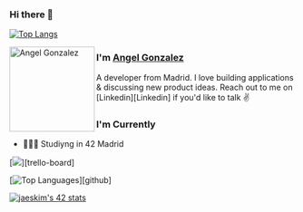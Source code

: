 ### Hi there 👋

<!--
**angegon/angegon** is a ✨ _special_ ✨ repository because its `README.md` (this file) appears on your GitHub profile.

Here are some ideas to get you started:

- 🔭 I’m currently working on ...
- 🌱 I’m currently learning ...
- 👯 I’m looking to collaborate on ...
- 🤔 I’m looking for help with ...
- 💬 Ask me about ...
- 📫 How to reach me: ...
- 😄 Pronouns: ...
- ⚡ Fun fact: ...
-->
[![Top Langs](https://github-readme-stats.vercel.app/api/top-langs/?username=angegon)](https://github.com/anuraghazra/github-readme-stats)

<img align="left" width="150" height="150" alt="Angel Gonzalez" src="https://raw.githubusercontent.com/angegon/angegon/master/assets/avatar.png"/>

### I'm [Angel Gonzalez][homepage]

A developer from Madrid. I love building applications & discussing new product ideas. Reach out to me on [Linkedin][Linkedin] if you'd like to talk ✌️

### I'm Currently

- 👷🏽‍♂️ Studiyng in 42 Madrid

[<img src="https://readme-stats.vercel.app/api/get-trello-cards" />][trello-board]

[![Top Languages](https://github-readme-stats.vercel.app/api/top-langs/?username=angegon&layout=compact)][github]

[homepage]: https://daniakash.com

[![jaeskim's 42 stats](https://badge42.herokuapp.com/api/stats/angonzal)](https://github.com/JaeSeoKim/badge42)
